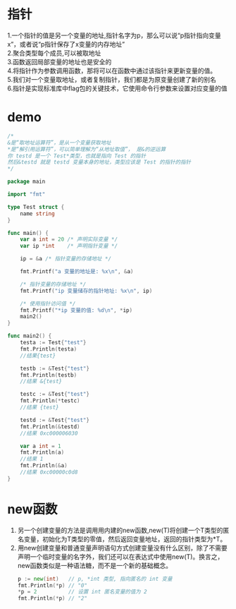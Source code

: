 # 指针

1.一个指针的值是另一个变量的地址,指针名字为p，那么可以说“p指针指向变量x”，或者说“p指针保存了x变量的内存地址”  
2.聚合类型每个成员,可以被取地址  
3.函数返回局部变量的地址也是安全的  
4.将指针作为参数调用函数，那将可以在函数中通过该指针来更新变量的值。  
5.我们对一个变量取地址，或者复制指针，我们都是为原变量创建了新的别名  
6.指针是实现标准库中flag包的关键技术，它使用命令行参数来设置对应变量的值

# demo

```go
/*
&是“取地址运算符”，是从一个变量获取地址
*是“解引用运算符”，可以简单理解为“从地址取值”， 是&的逆运算
你 testd 是一个 Test*类型，也就是指向 Test 的指针
然后&testd 就是 testd 变量本身的地址，类型应该是 Test 的指针的指针
*/

package main

import "fmt"

type Test struct {
    name string
}

func main() {
    var a int = 20 /* 声明实际变量 */
    var ip *int    /* 声明指针变量 */

    ip = &a /* 指针变量的存储地址 */

    fmt.Printf("a 变量的地址是: %x\n", &a)

    /* 指针变量的存储地址 */
    fmt.Printf("ip 变量储存的指针地址: %x\n", ip)

    /* 使用指针访问值 */
    fmt.Printf("*ip 变量的值: %d\n", *ip)
    main2()
}

func main2() {
    testa := Test{"test"}
    fmt.Println(testa)
    //结果{test}

    testb := &Test{"test"}
    fmt.Println(testb)
    //结果 &{test}

    testc := &Test{"test"}
    fmt.Println(*testc)
    //结果 {test}

    testd := &Test{"test"}
    fmt.Println(&testd)
    //结果 0xc000006030

    var a int = 1
    fmt.Println(a)
    //结果 1
    fmt.Println(&a)
    //结果 0xc00000c0d8
}
```

# new函数

1. 另一个创建变量的方法是调用用内建的new函数,new\(T\)将创建一个T类型的匿名变量，初始化为T类型的零值，然后返回变量地址，返回的指针类型为\*T。
2. 用new创建变量和普通变量声明语句方式创建变量没有什么区别，除了不需要声明一个临时变量的名字外，我们还可以在表达式中使用new\(T\)。换言之，new函数类似是一种语法糖，而不是一个新的基础概念。
   ```go
   p := new(int)   // p, *int 类型, 指向匿名的 int 变量
   fmt.Println(*p) // "0"
   *p = 2          // 设置 int 匿名变量的值为 2
   fmt.Println(*p) // "2"
   ```



